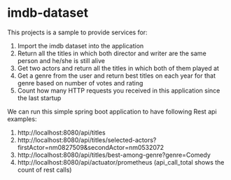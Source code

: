 # imdb-dataset

This projects is a sample to provide services for: 
  
  1. Import the imdb dataset into the application
  2. Return all the titles in which both director and writer are the same person and he/she is still alive
  3. Get two actors and return all the titles in which both of them played at
  4. Get a genre from the user and return best titles on each year for that genre based on number of votes and rating
  5. Count how many HTTP requests you received in this application since the last startup

We can run this simple spring boot application to have following Rest api examples:

  1. http://localhost:8080/api/titles
  2. http://localhost:8080/api/titles/selected-actors?firstActor=nm0827509&secondActor=nm0532072
  3. http://localhost:8080/api/titles/best-among-genre?genre=Comedy
  4. http://localhost:8080/api/actuator/prometheus (api_call_total shows the count of rest calls)
 
 
